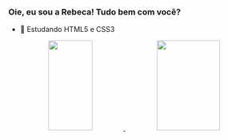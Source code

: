 ### Oie, eu sou a Rebeca! Tudo bem com você?


- 🌱 Estudando HTML5 e CSS3

<div align=center> 
  <a href = "https://github.com/rebecamb">
  <img width = "42%" height = "180em" src = "https://github-readme-stats.vercel.app/api?username=rebecamb&show_icons=true&theme=dark&ude_all_commits=true&count_private=true"/>
  <img width = 50% height="180em" src="https://github-readme-stats.vercel.app/api/top-langs/?username=rebecamb&layout=compact&langs_count=7&theme=dark"/>
</div>

##



